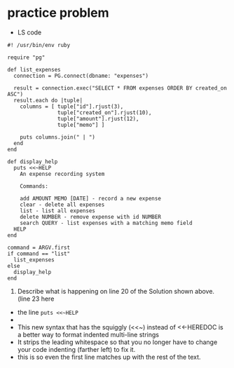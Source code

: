 # practice problem
* LS code 
```
#! /usr/bin/env ruby

require "pg"

def list_expenses
  connection = PG.connect(dbname: "expenses")

  result = connection.exec("SELECT * FROM expenses ORDER BY created_on ASC")
  result.each do |tuple|
    columns = [ tuple["id"].rjust(3),
                tuple["created_on"].rjust(10),
                tuple["amount"].rjust(12),
                tuple["memo"] ]

    puts columns.join(" | ")
  end
end

def display_help
  puts <<~HELP
    An expense recording system

    Commands:

    add AMOUNT MEMO [DATE] - record a new expense
    clear - delete all expenses
    list - list all expenses
    delete NUMBER - remove expense with id NUMBER
    search QUERY - list expenses with a matching memo field
  HELP
end

command = ARGV.first
if command == "list"
  list_expenses
else
  display_help
end
```

1. Describe what is happening on line 20 of the Solution shown above. (line 23 here
* the line `puts <<~HELP`
* 
* This new syntax that has the squiggly (<<~) instead of <<-HEREDOC is a better way to format indented multi-line strings
* It strips the leading whitespace so that you no longer have to change your code indenting (farther left) to fix it.
* this is so even the first line matches up with the rest of the text.